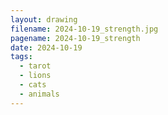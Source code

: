 ```yaml
---
layout: drawing
filename: 2024-10-19_strength.jpg
pagename: 2024-10-19_strength
date: 2024-10-19
tags:
  - tarot
  - lions
  - cats
  - animals
---
```

